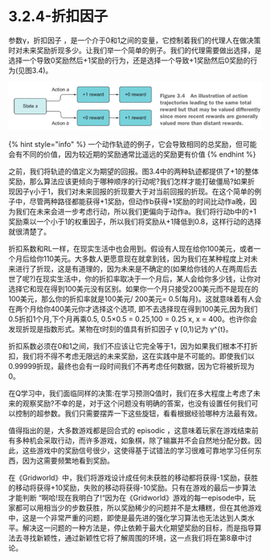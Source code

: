 # 3.2.4-折扣因子

参数γ，折扣因子 ，是一个介于0和1之间的变量，它控制着我们的代理人在做决策时对未来奖励折现多少。让我们举一个简单的例子。我们的代理需要做出选择，是选择一个导致0奖励然后+1奖励的行为，还是选择一个导致+1奖励然后0奖励的行为\(见图3.4\)。

![&#x56FE;3.4](../../.gitbook/assets/image%20%2883%29.png)

{% hint style="info" %}
一个动作轨迹的例子，它会导致相同的总奖励，但可能会有不同的价值，因为较近期的奖励通常比遥远的奖励更有价值
{% endhint %}

之前，我们将轨迹的值定义为期望的回报。图3.4中的两种轨迹都提供了+1的整体奖励，那么算法应该更倾向于哪种顺序的行动呢?我们怎样才能打破僵局?如果折现因子γ小于1，我们对未来回报的折现要大于对当前回报的折现。在这个简单的例子中，尽管两种路径都能获得+1奖励，但动作b获得+1奖励的时间比动作a晚，因为我们在未来会进一步考虑行动，所以我们更偏向于动作a。我们将行动b中的+1奖励乘以一个小于1的权重因子，所以我们将奖励从+1降低到0.8，这样行动的选择就很清楚了。

折扣系数和RL一样，在现实生活中也会用到。假设有人现在给你100美元，或者一个月后给你110美元。大多数人更愿意现在就拿到钱，因为我们在某种程度上对未来进行了折现，这是有道理的，因为未来是不确定的\(如果给你钱的人在两周后去世了呢?\)在现实生活中，你的折扣率取决于一个月后，某人会给你多少钱，让你对选择它和现在得到100美元没有区别。如果你一个月只接受200美元而不是现在的100美元，那么你的折扣率就是100美元/ 200美元= 0.5\(每月\)。这就意味着有人会在两个月给你400美元你才选择这个选项, 即不去选择现在得到100美元,因为我们0.5折扣1个月,下个月再乘0.5, 0.5×0.5 = 0.25,100 = 0.25 x, x = 400。也许你会发现折现是指数形式。某物在t时刻的值具有折扣因子 γ \[0,1\)记为 γ^{t}。

折扣系数必须在0和1之间，我们不应该让它完全等于1，因为如果我们根本不打折扣，我们将不得不考虑无限远的未来奖励，这在实践中是不可能的。即使我们以0.99999折现，最终也会有一段时间我们不再考虑任何数据，因为它将被折现为0。

在Q学习中，我们面临同样的决策:在学习预测Q值时，我们在多大程度上考虑了未来的观察奖励?不幸的是，对于这个问题没有明确的答案，也没有设置任何我们可以控制的超参数。我们只需要摆弄一下这些旋钮，看看根据经验哪种方法最有效。

值得指出的是，大多数游戏都是回合式的 episodic ，这意味着玩家在游戏结束前有多种机会采取行动，而许多游戏，如象棋，除了输赢并不会自然地分配分数。因此，这些游戏中的奖励信号很少，这使得基于试错法的学习很难可靠地学习任何东西，因为这需要频繁地看到奖励。

在《Gridworld》中，我们将游戏设计成任何未获胜的移动都将获得-1奖励，获胜的移动将获得+10奖励，失败的移动将获得-10奖励。只有在游戏的最后一步算法才能判断 “啊哈!现在我明白了!“因为在《Gridworld》游戏的每一episode中，玩家都可以用相当少的步数获胜，所以奖励稀少的问题并不是太糟糕，但在其他游戏中，这是一个非常严重的问题，即使是最先进的强化学习算法也无法达到人类水平。解决这一问题的一种方法是，停止依赖于最大化期望奖励的目标，而是指导算法去寻找新颖性，通过新颖性它将了解周围的环境，这一点我们将在第8章中讨论。









